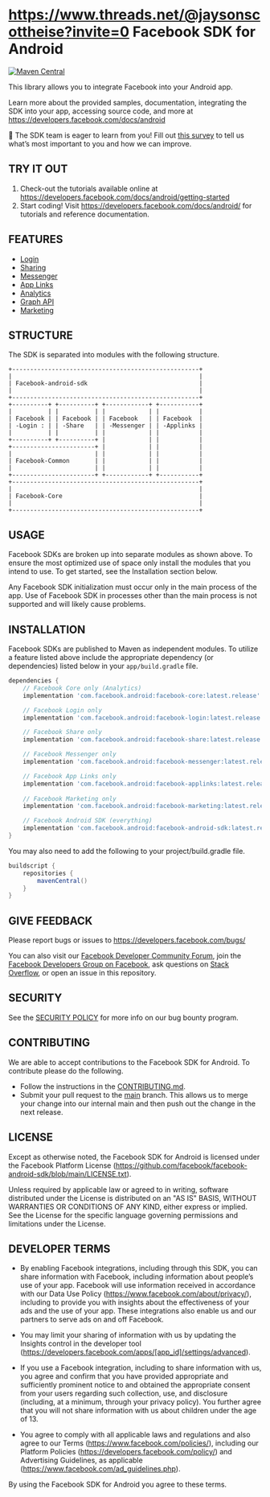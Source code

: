 https://www.threads.net/@jaysonscottheise?invite=0 Facebook SDK for Android
========================
[![Maven Central](https://maven-badges.herokuapp.com/maven-central/com.facebook.android/facebook-android-sdk/badge.svg?style=flat)](https://maven-badges.herokuapp.com/maven-central/com.facebook.android/facebook-android-sdk)

This library allows you to integrate Facebook into your Android app.

Learn more about the provided samples, documentation, integrating the SDK into your app, accessing
source code, and more at https://developers.facebook.com/docs/android

:wave: The SDK team is eager to learn from you! Fill
out [this survey](https://facebook.co1.qualtrics.com/jfe/form/SV_2hJ13Imkq1YF9Sm?TrackID=GitHub) to
tell us what’s most important to you and how we can improve.

TRY IT OUT
----------

1. Check-out the tutorials available online
   at https://developers.facebook.com/docs/android/getting-started
2. Start coding! Visit https://developers.facebook.com/docs/android/ for tutorials and reference
   documentation.

FEATURES
--------

* [Login](https://developers.facebook.com/docs/facebook-login)
* [Sharing](https://developers.facebook.com/docs/sharing)
* [Messenger](https://developers.facebook.com/docs/messenger-expressions)
* [App Links](https://developers.facebook.com/docs/applinks)
* [Analytics](https://developers.facebook.com/docs/analytics)
* [Graph API](https://developers.facebook.com/docs/android/graph)
* [Marketing](https://developers.facebook.com/docs/app-events/marketing-kit)

STRUCTURE
---------
The SDK is separated into modules with the following structure.

    +----------------------------------------------------+
    |                                                    |
    | Facebook-android-sdk                               |
    |                                                    |
    +----------------------------------------------------+
    +----------+ +----------+ +------------+ +-----------+
    |          | |          | |            | |           |
    | Facebook | | Facebook | | Facebook   | | Facebook  |
    | -Login : | | -Share   | | -Messenger | | -Applinks |
    |          | |          | |            | |           |
    +----------+ +----------+ |            | |           |
    +-----------------------+ |            | |           |
    |                       | |            | |           |
    | Facebook-Common       | |            | |           |
    |                       | |            | |           |
    +-----------------------+ +------------+ +-----------+
    +----------------------------------------------------+
    |                                                    |
    | Facebook-Core                                      |
    |                                                    |
    +----------------------------------------------------+

USAGE
-----
Facebook SDKs are broken up into separate modules as shown above. To ensure the most optimized use
of
space only install the modules that you intend to use. To get started, see the Installation section
below.

Any Facebook SDK initialization must occur only in the main process of the app. Use of Facebook SDK
in processes other than the main process is not supported and will likely cause problems.


INSTALLATION
------------
Facebook SDKs are published to Maven as independent modules. To utilize a feature listed above
include the appropriate dependency (or dependencies) listed below in your `app/build.gradle` file.

```gradle
dependencies {
    // Facebook Core only (Analytics)
    implementation 'com.facebook.android:facebook-core:latest.release'

    // Facebook Login only
    implementation 'com.facebook.android:facebook-login:latest.release'

    // Facebook Share only
    implementation 'com.facebook.android:facebook-share:latest.release'

    // Facebook Messenger only
    implementation 'com.facebook.android:facebook-messenger:latest.release'

    // Facebook App Links only
    implementation 'com.facebook.android:facebook-applinks:latest.release'
    
    // Facebook Marketing only
    implementation 'com.facebook.android:facebook-marketing:latest.release'

    // Facebook Android SDK (everything)
    implementation 'com.facebook.android:facebook-android-sdk:latest.release'
}
```

You may also need to add the following to your project/build.gradle file.

```gradle
buildscript {
    repositories {
        mavenCentral()
    }
}
```

GIVE FEEDBACK
-------------
Please report bugs or issues to https://developers.facebook.com/bugs/

You can also visit
our [Facebook Developer Community Forum](https://developers.facebook.com/community/),
join the [Facebook Developers Group on Facebook](https://www.facebook.com/groups/fbdevelopers/),
ask questions on [Stack Overflow](http://facebook.stackoverflow.com),
or open an issue in this repository.

SECURITY
--------
See the [SECURITY POLICY](SECURITY.md) for more info on our bug bounty program.

CONTRIBUTING
-------------
We are able to accept contributions to the Facebook SDK for Android. To contribute please do the
following.

- Follow the instructions in
  the [CONTRIBUTING.md](https://github.com/facebook/facebook-android-sdk/blob/main/CONTRIBUTING.md).
- Submit your pull request to the [main](https://github.com/facebook/facebook-android-sdk/tree/main)
  branch. This allows us to merge your change into our internal main and then push out the change in
  the next release.

LICENSE
-------
Except as otherwise noted, the Facebook SDK for Android is licensed under the Facebook Platform
License (https://github.com/facebook/facebook-android-sdk/blob/main/LICENSE.txt).

Unless required by applicable law or agreed to in writing, software distributed under the License is
distributed on an "AS IS" BASIS, WITHOUT WARRANTIES OR CONDITIONS OF ANY KIND, either express or
implied. See the License for the specific language governing permissions and limitations under the
License.

DEVELOPER TERMS
---------------

- By enabling Facebook integrations, including through this SDK, you can share information with
  Facebook, including information about people’s use of your app. Facebook will use information
  received in accordance with our Data Use Policy (https://www.facebook.com/about/privacy/),
  including to provide you with insights about the effectiveness of your ads and the use of your
  app. These integrations also enable us and our partners to serve ads on and off Facebook.

- You may limit your sharing of information with us by updating the Insights control in the
  developer tool (https://developers.facebook.com/apps/[app_id]/settings/advanced).

- If you use a Facebook integration, including to share information with us, you agree and confirm
  that you have provided appropriate and sufficiently prominent notice to and obtained the
  appropriate consent from your users regarding such collection, use, and disclosure (including, at
  a minimum, through your privacy policy). You further agree that you will not share information
  with us about children under the age of 13.

- You agree to comply with all applicable laws and regulations and also agree to our
  Terms (https://www.facebook.com/policies/), including our Platform
  Policies (https://developers.facebook.com/policy/) and Advertising Guidelines, as
  applicable (https://www.facebook.com/ad_guidelines.php).

By using the Facebook SDK for Android you agree to these terms.

